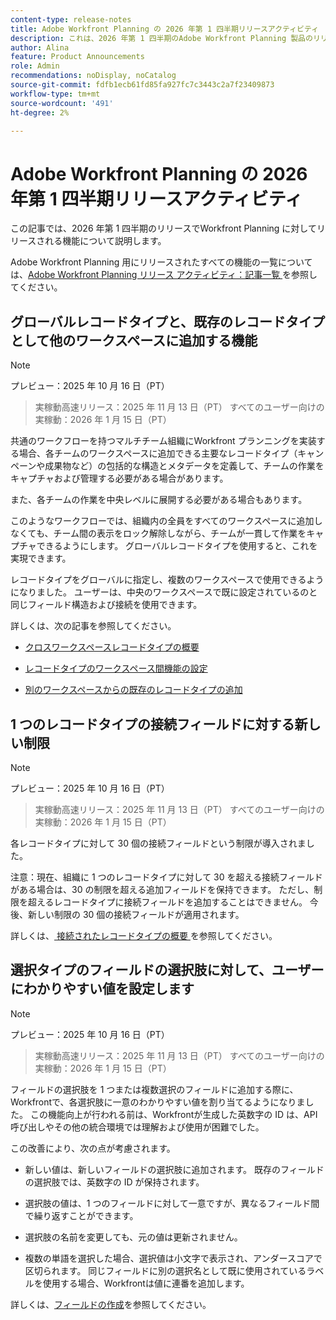 ```yaml
---
content-type: release-notes
title: Adobe Workfront Planning の 2026 年第 1 四半期リリースアクティビティ
description: これは、2026 年第 1 四半期のAdobe Workfront Planning 製品のリリースアクティビティです。
author: Alina
feature: Product Announcements
role: Admin
recommendations: noDisplay, noCatalog
source-git-commit: fdfb1ecb61fd85fa927fc7c3443c2a7f23409873
workflow-type: tm+mt
source-wordcount: '491'
ht-degree: 2%

---
```


# Adobe Workfront Planning の 2026 年第 1 四半期リリースアクティビティ

この記事では、2026 年第 1 四半期のリリースでWorkfront Planning に対してリリースされる機能について説明します。

<!--keep the sentence below for all future quarterly release pages-->

Adobe Workfront Planning 用にリリースされたすべての機能の一覧については、[Adobe Workfront Planning リリース アクティビティ：記事一覧 ](/help/quicksilver/product-announcements/product-releases/planning-release-activity/planning-release-activity-article-index.md) を参照してください。


## グローバルレコードタイプと、既存のレコードタイプとして他のワークスペースに追加する機能

>[!NOTE]
>
>プレビュー：2025 年 10 月 16 日（PT）
>>実稼動高速リリース：2025 年 11 月 13 日（PT）
>>すべてのユーザー向けの実稼動：2026 年 1 月 15 日（PT）

共通のワークフローを持つマルチチーム組織にWorkfront プランニングを実装する場合、各チームのワークスペースに追加できる主要なレコードタイプ（キャンペーンや成果物など）の包括的な構造とメタデータを定義して、チームの作業をキャプチャおよび管理する必要がある場合があります。

また、各チームの作業を中央レベルに展開する必要がある場合もあります。

このようなワークフローでは、組織内の全員をすべてのワークスペースに追加しなくても、チーム間の表示をロック解除しながら、チームが一貫して作業をキャプチャできるようにします。 グローバルレコードタイプを使用すると、これを実現できます。

レコードタイプをグローバルに指定し、複数のワークスペースで使用できるようになりました。 ユーザーは、中央のワークスペースで既に設定されているのと同じフィールド構造および接続を使用できます。

詳しくは、次の記事を参照してください。

* [ クロスワークスペースレコードタイプの概要 ](/help/quicksilver/planning/architecture/cross-workspace-record-types-overview.md)

* [ レコードタイプのワークスペース間機能の設定 ](/help/quicksilver/planning/architecture/configure-record-type-cross-workspace-capabilities.md)

* [別のワークスペースからの既存のレコードタイプの追加](/help/quicksilver/planning/architecture/add-existing-record-types-from-another-workspace.md)

## 1 つのレコードタイプの接続フィールドに対する新しい制限

>[!NOTE]
>
>プレビュー：2025 年 10 月 16 日（PT）
>>実稼動高速リリース：2025 年 11 月 13 日（PT）
>>すべてのユーザー向けの実稼動：2026 年 1 月 15 日（PT）

各レコードタイプに対して 30 個の接続フィールドという制限が導入されました。

注意：現在、組織に 1 つのレコードタイプに対して 30 を超える接続フィールドがある場合は、30 の制限を超える追加フィールドを保持できます。 ただし、制限を超えるレコードタイプに接続フィールドを追加することはできません。 今後、新しい制限の 30 個の接続フィールドが適用されます。

詳しくは、[ 接続されたレコードタイプの概要 ](/help/quicksilver/planning/architecture/connect-record-types-overview.md) を参照してください。

## 選択タイプのフィールドの選択肢に対して、ユーザーにわかりやすい値を設定します

>[!NOTE]
>
>プレビュー：2025 年 10 月 16 日（PT）
>>実稼動高速リリース：2025 年 11 月 13 日（PT）
>>すべてのユーザー向けの実稼動：2026 年 1 月 15 日（PT）

フィールドの選択肢を 1 つまたは複数選択のフィールドに追加する際に、Workfrontで、各選択肢に一意のわかりやすい値を割り当てるようになりました。 この機能向上が行われる前は、Workfrontが生成した英数字の ID は、API 呼び出しやその他の統合環境では理解および使用が困難でした。

この改善により、次の点が考慮されます。

* 新しい値は、新しいフィールドの選択肢に追加されます。 既存のフィールドの選択肢では、英数字の ID が保持されます。

* 選択肢の値は、1 つのフィールドに対して一意ですが、異なるフィールド間で繰り返すことができます。

* 選択肢の名前を変更しても、元の値は更新されません。

* 複数の単語を選択した場合、選択値は小文字で表示され、アンダースコアで区切られます。 同じフィールドに別の選択名として既に使用されているラベルを使用する場合、Workfrontは値に連番を追加します。

詳しくは、[フィールドの作成](/help/quicksilver/planning/fields/create-fields.md)を参照してください。